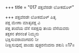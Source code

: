 +++
title = "017 ಪಕ್ಷವೆರಡೇ ಲೋಕದೊಳ್"

+++
ಪಕ್ಷವೆರಡೇ ಲೋಕದೊಳ್ ಪಿತೃ  
ಪಕ್ಷ ಮೇಣಾ ಮಾತೃಪಕ್ಷ ವಿ  
ಪಕ್ಷ ತಂದೆಯ ದೆಸೆ ಸಪಕ್ಷವು ತಾಯ ದೆಸೆಯವರು  
ತಕ್ಷಕನ ತೆರನಂತೆ ನಿಮ್ಮನು  
ಭಕ್ಷಿಸುವರಾವಂಗದಲಿ ನೀ  
ನೀಕ್ಷಿಸುವುದೈ ಪಾಂಡು ಪುತ್ರರನೆಂದನಾ ಶಕುನಿ     ॥17॥